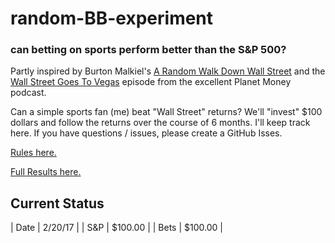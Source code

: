 # random-BB-experiment
### can betting on sports perform better than the S&P 500?

Partly inspired by Burton Malkiel's [A Random Walk Down Wall Street](https://www.amazon.com/Random-Walk-Down-Wall-Street/dp/0393330338) and the [Wall Street Goes To Vegas](http://www.npr.org/sections/money/2017/01/06/508588660/episode-746-wall-street-goes-to-vegas) episode from the excellent Planet Money podcast.

Can a simple sports fan (me) beat "Wall Street" returns? We'll "invest" $100 dollars and follow the returns over the course of 6 months. I'll keep track here. If you have questions / issues, please create a GitHub Isses.

[Rules here.](rules.md)

[Full Results here.](results.md)

## Current Status

| Date | 2/20/17 |
| S&P  | $100.00 |
| Bets | $100.00 |
